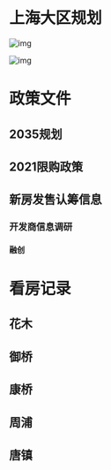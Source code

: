 # 上海大区规划

 ![img](现存信息整理.assets/85aa3eb566e64f2aa538616e24a2fd3c.jpeg) 





![img](现存信息整理.assets/cf6d88655dbf4826bb8ff2c1dac1645c.jpeg)





# 政策文件



## 2035规划



## 2021限购政策



## 新房发售认筹信息





### 开发商信息调研



#### 融创





# 看房记录



## 花木



## 御桥



## 康桥



## 周浦



## 唐镇






